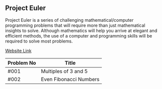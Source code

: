 ## Project Euler

Project Euler is a series of challenging mathematical/computer programming problems that will require more than just mathematical insights to solve. Although mathematics will help you arrive at elegant and efficient methods, the use of a computer and programming skills will be required to solve most problems.

[Website Link](https://projecteuler.net/)

| Problem No | Title |
| --- | --- |
| #001 | Multiples of 3 and 5 |
| #002 | Even Fibonacci Numbers |
